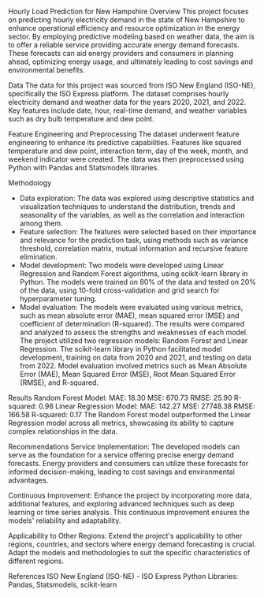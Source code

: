 
Hourly Load Prediction for New Hampshire
Overview
This project focuses on predicting hourly electricity demand in the state of New Hampshire to enhance operational efficiency and resource optimization in the energy sector. By employing predictive modeling based on weather data, the aim is to offer a reliable service providing accurate energy demand forecasts. These forecasts can aid energy providers and consumers in planning ahead, optimizing energy usage, and ultimately leading to cost savings and environmental benefits.

Data
The data for this project was sourced from ISO New England (ISO-NE), specifically the ISO Express platform. The dataset comprises hourly electricity demand and weather data for the years 2020, 2021, and 2022. Key features include date, hour, real-time demand, and weather variables such as dry bulb temperature and dew point.

Feature Engineering and Preprocessing
The dataset underwent feature engineering to enhance its predictive capabilities. Features like squared temperature and dew point, interaction term, day of the week, month, and weekend indicator were created. The data was then preprocessed using Python with Pandas and Statsmodels libraries.

Methodology
- Data exploration: The data was explored using descriptive statistics and visualization techniques to understand the distribution, trends and seasonality of the variables, as well as the correlation and interaction among them.
- Feature selection: The features were selected based on their importance and relevance for the prediction task, using methods such as variance threshold, correlation matrix, mutual information and recursive feature elimination.
- Model development: Two models were developed using Linear Regression and Random Forest algorithms, using scikit-learn library in Python. The models were trained on 80% of the data and tested on 20% of the data, using 10-fold cross-validation and grid search for hyperparameter tuning.
- Model evaluation: The models were evaluated using various metrics, such as mean absolute error (MAE), mean squared error (MSE) and coefficient of determination (R-squared). The results were compared and analyzed to assess the strengths and weaknesses of each model.
The project utilized two regression models: Random Forest and Linear Regression. The scikit-learn library in Python facilitated model development, training on data from 2020 and 2021, and testing on data from 2022. Model evaluation involved metrics such as Mean Absolute Error (MAE), Mean Squared Error (MSE), Root Mean Squared Error (RMSE), and R-squared.

Results
Random Forest Model:
MAE: 18.30
MSE: 670.73
RMSE: 25.90
R-squared: 0.98
Linear Regression Model:
MAE: 142.27
MSE: 27748.38
RMSE: 166.58
R-squared: 0.17
The Random Forest model outperformed the Linear Regression model across all metrics, showcasing its ability to capture complex relationships in the data.

Recommendations
Service Implementation: The developed models can serve as the foundation for a service offering precise energy demand forecasts. Energy providers and consumers can utilize these forecasts for informed decision-making, leading to cost savings and environmental advantages.

Continuous Improvement: Enhance the project by incorporating more data, additional features, and exploring advanced techniques such as deep learning or time series analysis. This continuous improvement ensures the models' reliability and adaptability.

Applicability to Other Regions: Extend the project's applicability to other regions, countries, and sectors where energy demand forecasting is crucial. Adapt the models and methodologies to suit the specific characteristics of different regions.

References
ISO New England (ISO-NE) - ISO Express
Python Libraries: Pandas, Statsmodels, scikit-learn
